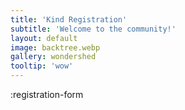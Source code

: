 ```yaml
---
title: 'Kind Registration'
subtitle: 'Welcome to the community!'
layout: default
image: backtree.webp
gallery: wondershed
tooltip: 'wow'
---
```


:registration-form
